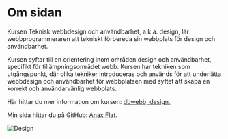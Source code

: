 Om sidan
==============================================

Kursen Teknisk webbdesign och användbarhet, a.k.a. design, lär webbprogrammeraren att tekniskt förbereda sin webbplats för design och användbarhet.

Kursen syftar till en orientering inom områden design och användbarhet, specifikt för tillämpningsområdet webb. Kursen har tekniken som utgångspunkt, där olika tekniker introduceras och används för att underlätta webbdesign och användbarhet för webbplatsen med syftet att skapa en korrekt och användarvänlig webbplats.

Här hittar du mer information om kursen: [dbwebb, design.](https://dbwebb.se/kurser/design/)

Min sida hittar du på GitHub: [Anax Flat](https://github.com/oenstrom/Anax-Flat).

![Design](img/design.jpg "Design")
